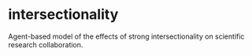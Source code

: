 # intersectionality
Agent-based model of the effects of strong intersectionality on scientific research collaboration.
